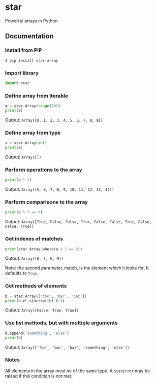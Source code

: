 # star
Powerful arrays in Python

## Documentation

### Install from PIP

```
$ pip install star-array
```

### Import library

```python
import star
```

### Define array from Iterable

```python
a = star.Array(range(10))
print(a)
```

Output: `Array([0, 1, 2, 3, 4, 5, 6, 7, 8, 9])`

### Define array from type

```python
x = star.Array(int)
print(x)
```

Output: `Array([])`

### Perform operations to the array

```python
print(a + 5)
```

Output: `Array([5, 6, 7, 8, 9, 10, 11, 12, 13, 14])`

### Perform comparisons to the array

```python
print(a % 3 == 0)
```

Output: `Array([True, False, False, True, False, False, True, False, False, True])`

### Get indexes of matches

```python
print(star.Array.where(a % 3 == 0))
```

Output: `Array([0, 3, 6, 9])`

Note: the second parameter, match, is the element which it looks for. It defaults to `True`.

### Get methods of elements

```python
b = star.Array(['foo', 'bar', 'baz'])
print(b.el.startswith('b'))
```

Output: `Array([False, True, True])`

### Use list methods, but with multiple arguments

```python
b.append('something', 'else')
print(b)
```

Output: `Array(['foo', 'bar', 'baz', 'something', 'else'])`

### Notes

All elements in the array must be of the same type. A `StarError` may be raised if this condition is not met.
